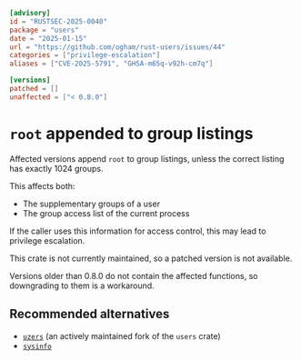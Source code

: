 ```toml
[advisory]
id = "RUSTSEC-2025-0040"
package = "users"
date = "2025-01-15"
url = "https://github.com/ogham/rust-users/issues/44"
categories = ["privilege-escalation"]
aliases = ["CVE-2025-5791", "GHSA-m65q-v92h-cm7q"]

[versions]
patched = []
unaffected = ["< 0.8.0"]
```

# `root` appended to group listings

Affected versions append `root` to group listings, unless the correct listing
has exactly 1024 groups.

This affects both:

- The supplementary groups of a user
- The group access list of the current process

If the caller uses this information for access control, this may lead to
privilege escalation.

This crate is not currently maintained, so a patched version is not available.

Versions older than 0.8.0 do not contain the affected functions, so downgrading
to them is a workaround.

## Recommended alternatives
- [`uzers`](https://crates.io/crates/uzers) (an actively maintained fork of the `users` crate)
- [`sysinfo`](https://crates.io/crates/sysinfo)
